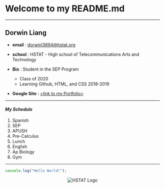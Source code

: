 # Welcome to my README.md
---
## Dorwin Liang 


* **email** : dorwinl3894@hstat.org  

* **school** : HSTAT - High school of Telecommunications Arts and Technology

* **Bio** : Student in the SEP Program  
  * Class of 2020
  * Learning Github, HTML, and CSS 2018-2019

* **Google Site** : [<link to my Portfolio\>](https://sites.google.com/a/hstat.org/dorwinl3894sep11/home)  

---
#### *My Schedule*
1. Spanish
2. SEP
3. APUSH
4. Pre-Calculus
5. Lunch
6. English
7. Ap Biology
8. Gym
 ---

```javascript   
console.log("Hello World!");
```


<div style="display:flex !important; flex-direction: row !important; justify-content: center !important; align-items:center !important;">
<img src="https://sites.google.com/a/hstat.org/josiahe2793sep10/_/rsrc/1442438872454/home/hstatSep-logo-small.png" alt="HSTAT Logo"  >
</div>